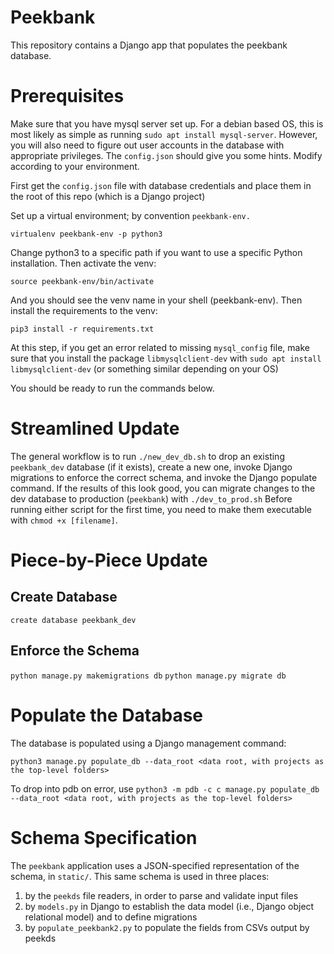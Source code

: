 # Peekbank

This repository contains a Django app that populates the peekbank database.

# Prerequisites

Make sure that you have mysql server set up. For a debian based OS, this is most likely as simple as running `sudo apt install mysql-server`. 
However, you will also need to figure out user accounts in the database with appropriate privileges. The `config.json` should give you 
some hints. Modify according to your environment.

First get the `config.json` file with database credentials and place them in the root of this repo (which is a Django project)

Set up a virtual environment; by convention `peekbank-env.` 

`virtualenv peekbank-env -p python3`

Change python3 to a specific path if you want to use a specific Python installation. Then activate the venv:

`source peekbank-env/bin/activate`

And you should see the venv name in your shell (peekbank-env). Then install the requirements to the venv:

`pip3 install -r requirements.txt`

At this step, if you get an error related to missing `mysql_config` file, make sure that you install the package `libmysqlclient-dev` with `sudo apt install libmysqlclient-dev` (or something similar depending on your OS)

You should be ready to run the commands below.

# Streamlined Update

The general workflow is to run `./new_dev_db.sh` to drop an existing `peekbank_dev` database (if it exists), create a new one, invoke Django migrations to enforce the correct schema, and invoke the Django populate command.
If the results of this look good, you can  migrate changes to the dev database to production (`peekbank`) with `./dev_to_prod.sh` 
Before running either script for the first time, you need to make them executable with `chmod +x [filename]`.


# Piece-by-Piece Update

## Create Database

`create database peekbank_dev`

## Enforce the Schema

`python manage.py makemigrations db`
`python manage.py migrate db`

# Populate the Database

The database is populated using a Django management command:

`python3 manage.py populate_db --data_root <data root, with projects as the top-level folders>`

To drop into pdb on error, use `python3 -m pdb -c c manage.py populate_db --data_root <data root, with projects as the top-level folders>`

# Schema Specification

The `peekbank` application uses a JSON-specified representation of the schema, in `static/`. This same schema is used in three places:

1) by the `peekds` file readers, in order to parse and validate input files
2) by `models.py` in Django to establish the data model (i.e., Django object relational model) and to define migrations
3) by `populate_peekbank2.py` to populate the fields from CSVs output by peekds 
